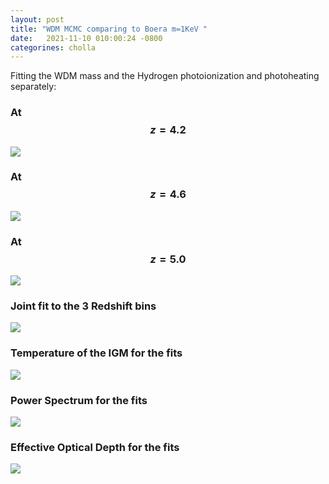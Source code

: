 ```yaml
---
layout: post
title: "WDM MCMC comparing to Boera m=1KeV "
date:   2021-11-10 010:00:24 -0800
categorines: cholla
---
```


Fitting the WDM mass and the Hydrogen photoionization and photoheating separately:


### At $$z=4.2$$
<img src="{{ site.url }}assets/images/wdm_boera_new/corner_z0.png">

### At $$z=4.6$$
<img src="{{ site.url }}assets/images/wdm_boera_new/corner_z1.png">

### At $$z=5.0$$
<img src="{{ site.url }}assets/images/wdm_boera_new/corner_z2.png">


### Joint fit to the 3 Redshift bins
<img src="{{ site.url }}assets/images/wdm_boera_new/corner.png">


### Temperature of the IGM for the fits
<img src="{{ site.url }}assets/images/wdm_boera_new/fig_T0_fit_to_boera_wdm.png">

### Power Spectrum for the fits
<img src="{{ site.url }}assets/images/wdm_boera_new/flux_ps.png">

### Effective Optical Depth for the fits
<img src="{{ site.url }}assets/images/wdm_boera_new/fig_HI_tau_wdm.png">

